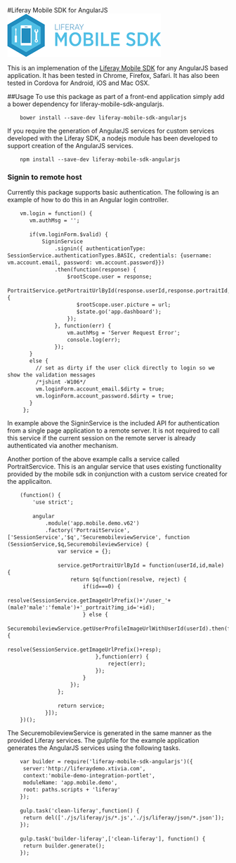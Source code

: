 #Liferay Mobile SDK for AngularJS
![Liferay Mobile SDK logo](logo.png)

This is an implemenation of the [Liferay Mobile SDK](https://github.com/liferay/liferay-mobile-sdk) for any AngularJS based application.
It has been tested in Chrome, Firefox, Safari. It has also been tested in Cordova for Android, iOS and Mac OSX.

##Usage
To use this package as part of a front-end application simply add a bower dependency for liferay-mobile-sdk-angularjs.

```
    bower install --save-dev liferay-mobile-sdk-angularjs
```
    
If you require the generation of AngularJS services for custom services developed with the Liferay SDK, a nodejs module
has been developed to support creation of the AngularJS services.

```
    npm install --save-dev liferay-mobile-sdk-angularjs
```

### Signin to remote host
Currently this package supports basic authentication. The following is an example of how to do this in an Angular login controller.

```          
    vm.login = function() {
       vm.authMsg = '';
    
       if(vm.loginForm.$valid) {
           SigninService
               .signin({ authenticationType: SessionService.authenticationTypes.BASIC, credentials: {username: vm.account.email, password: vm.account.password}})
               .then(function(response) {
                   $rootScope.user = response;
                   PortraitService.getPortraitUrlById(response.userId,response.portraitId,true).then(function(url) {
                      $rootScope.user.picture = url;
                      $state.go('app.dashboard');
                   });
               }, function(err) {
                   vm.authMsg = 'Server Request Error';
                   console.log(err);
               });
       }
       else {
         // set as dirty if the user click directly to login so we show the validation messages
         /*jshint -W106*/
         vm.loginForm.account_email.$dirty = true;
         vm.loginForm.account_password.$dirty = true;
       }
     };
```
    
In example above the SigninService is the included API for authentication from a single page application to a remote server.
It is not required to call this service if the current session on the remote server is already authenticated via another mechanism.

Another portion of the above example calls a service called PortraitSercvice. This is an angular service that uses 
existing functionality provided by the mobile sdk in conjunction with a custom service created for the applicaiton.

```
    (function() {
        'use strict';
    
        angular
            .module('app.mobile.demo.v62')
            .factory('PortraitService', ['SessionService','$q','SecuremobileviewService', function (SessionService,$q,SecuremobileviewService) {
                var service = {};
    
                service.getPortraitUrlById = function(userId,id,male) {
                    return $q(function(resolve, reject) {
                        if(id===0) {
                            resolve(SessionService.getImageUrlPrefix()+'/user_'+(male?'male':'female')+'_portrait?img_id='+id);
                        } else {
                            SecuremobileviewService.getUserProfileImageUrlWithUserId(userId).then(function(resp) {
                                resolve(SessionService.getImageUrlPrefix()+resp);
                            },function(err) {
                                reject(err);
                            });
                        }
                    });
                };
    
                return service;
            }]);
    })();
```

The SecuremobileviewService is generated in the same manner as the provided Liferay services.
The gulpfile for the example application generates the AngularJS services using the following tasks.

```
    var builder = require('liferay-mobile-sdk-angularjs')({
     server:'http://liferaydemo.xtivia.com',
     context:'mobile-demo-integration-portlet',
     moduleName: 'app.mobile.demo',
     root: paths.scripts + 'liferay'
    });
    
    gulp.task('clean-liferay',function() {
     return del(['./js/liferay/js/*.js','./js/liferay/json/*.json']);
    });
    
    gulp.task('builder-liferay',['clean-liferay'], function() {
     return builder.generate();
    });
```
